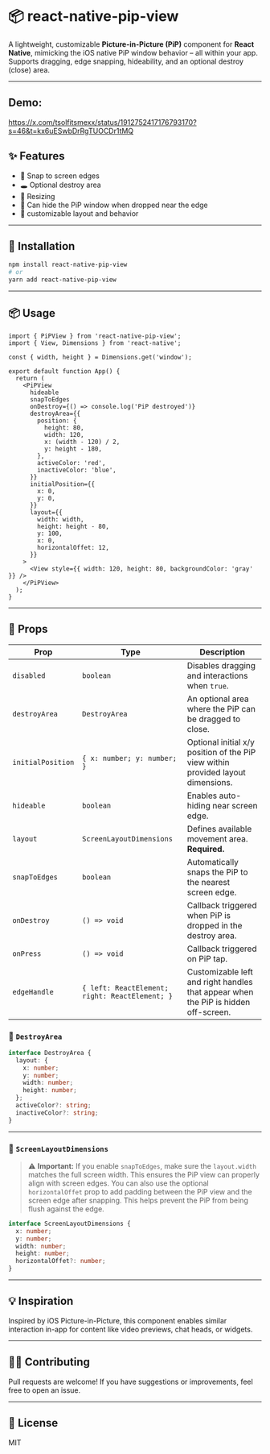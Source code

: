 # 📦 react-native-pip-view

A lightweight, customizable **Picture-in-Picture (PiP)** component for **React Native**, mimicking the iOS native PiP window behavior – all within your app. Supports dragging, edge snapping, hideability, and an optional destroy (close) area.

---

## Demo: 
https://x.com/tsolfitsmexx/status/1912752417176793170?s=46&t=kx6uESwbDrRgTUOCDr1tMQ

## ✨ Features

- 🧲 Snap to screen edges  
- 🕳️ Optional destroy area  
- 📏 Resizing
- 🔽 Can hide the PiP window when dropped near the edge  
- 🔄 customizable layout and behavior 

---

## 🚀 Installation

```bash
npm install react-native-pip-view
# or
yarn add react-native-pip-view
```

---

## 📦 Usage

```tsx
import { PiPView } from 'react-native-pip-view';
import { View, Dimensions } from 'react-native';

const { width, height } = Dimensions.get('window');

export default function App() {
  return (
    <PiPView
      hideable
      snapToEdges
      onDestroy={() => console.log('PiP destroyed')}
      destroyArea={{
        position: {
          height: 80,
          width: 120,
          x: (width - 120) / 2,
          y: height - 180,
        },
        activeColor: 'red',
        inactiveColor: 'blue',
      }}
      initialPosition={{
        x: 0,
        y: 0,
      }}
      layout={{
        width: width,
        height: height - 80,
        y: 100,
        x: 0,
        horizontalOffet: 12,
      }}
    >
      <View style={{ width: 120, height: 80, backgroundColor: 'gray' }} />
    </PiPView>
  );
}
```

---

## 🧩 Props

| Prop              | Type                                           | Description                                                                        |
| ----------------- | ---------------------------------------------- | ---------------------------------------------------------------------------------- |
| `disabled`        | `boolean`                                      | Disables dragging and interactions when `true`.                                    |
| `destroyArea`     | `DestroyArea`                                  | An optional area where the PiP can be dragged to close.                            |
| `initialPosition` | `{ x: number; y: number; }`                    | Optional initial x/y position of the PiP view within provided layout dimensions.   |
| `hideable`        | `boolean`                                      | Enables auto-hiding near screen edge.                                              |
| `layout`          | `ScreenLayoutDimensions`                       | Defines available movement area. **Required.**                                     |
| `snapToEdges`     | `boolean`                                      | Automatically snaps the PiP to the nearest screen edge.                            |
| `onDestroy`       | `() => void`                                   | Callback triggered when PiP is dropped in the destroy area.                        |
| `onPress`         | `() => void`                                   | Callback triggered on PiP tap.                                                     |
| `edgeHandle`      | `{ left: ReactElement; right: ReactElement; }` | Customizable left and right handles that appear when the PiP is hidden off-screen. |

### 🔻 `DestroyArea`

```ts
interface DestroyArea {
  layout: {
    x: number;
    y: number;
    width: number;
    height: number;
  };
  activeColor?: string;
  inactiveColor?: string;
}
```

---

### 📐 `ScreenLayoutDimensions`

> ⚠️ **Important:** If you enable `snapToEdges`, make sure the `layout.width` matches the full screen width. This ensures the PiP view can properly align with screen edges.
> You can also use the optional `horizontalOffet` prop to add padding between the PiP view and the screen edge after snapping. This helps prevent the PiP from being flush against the edge.

```ts
interface ScreenLayoutDimensions {
  x: number;
  y: number;
  width: number;
  height: number;
  horizontalOffet?: number;
}
```

---

## 💡 Inspiration

Inspired by iOS Picture-in-Picture, this component enables similar interaction in-app for content like video previews, chat heads, or widgets.

---

## 🧑‍💻 Contributing

Pull requests are welcome! If you have suggestions or improvements, feel free to open an issue.

---

## 📄 License

MIT